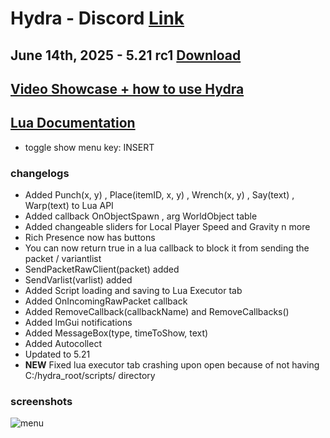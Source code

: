 # Hydra - Discord [Link](https://discord.gg/myECsZU4Nk)
## June 14th, 2025 - 5.21 rc1 [Download](https://link-target.net/1345687/4J02dxUZhv93)
## [Video Showcase + how to use Hydra](https://www.youtube.com/watch?v=ipZhX6Zf6Qg)
## [Lua Documentation](https://fshn06s-organization.gitbook.io/hydra-lua-api/)
- toggle show menu key: INSERT
### changelogs
- Added Punch(x, y) , Place(itemID, x, y) , Wrench(x, y) , Say(text) , Warp(text) to Lua API
- Added callback OnObjectSpawn , arg WorldObject table
- Added changeable sliders for Local Player Speed and Gravity n more
- Rich Presence now has buttons
- You can now return true in a lua callback to block it from sending the packet / variantlist
- SendPacketRawClient(packet) added
- SendVarlist(varlist) added
- Added Script loading and saving to Lua Executor tab
- Added OnIncomingRawPacket callback
- Added RemoveCallback(callbackName) and RemoveCallbacks()
- Added ImGui notifications
- Added MessageBox(type, timeToShow, text)
- Added Autocollect
- Updated to 5.21
- **NEW** Fixed lua executor tab crashing upon open because of not having C:/hydra_root/scripts/ directory

### screenshots
![menu](https://media.discordapp.net/attachments/1204214150729830461/1383429168871506040/hydra_linkvertise1.png?ex=684ec250&is=684d70d0&hm=71238325f17716ca8a92ec07aa21430d5fe13118e5bc3c46f177fbae1b9047fd&=&format=webp&quality=lossless&width=1430&height=833)

